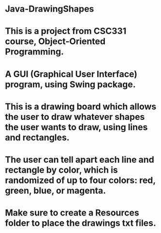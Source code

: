 # Java-DrawingShapes
# This is a project from CSC331 course, Object-Oriented Programming.
# A GUI (Graphical User Interface) program, using Swing package.
# This is a drawing board which allows the user to draw whatever shapes the user wants to draw, using lines and rectangles.
# The user can tell apart each line and rectangle by color, which is randomized of up to four colors: red, green, blue, or magenta.
# Make sure to create a Resources folder to place the drawings txt files.

